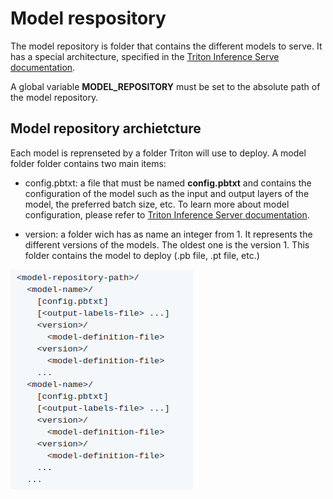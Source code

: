 # Model respository

The model repository is folder that contains the different models to serve. It has a special architecture, specified in the [Triton Inference Serve documentation](https://github.com/triton-inference-server/server/blob/main/docs/model_repository.md). 

A global variable **MODEL_REPOSITORY** must be set to the absolute path of the model repository. 


## Model repository archietcture

Each model is reprenseted by a folder Triton will use to deploy. A model folder folder contains two main items: 

* config.pbtxt: a file that must be named **config.pbtxt** and contains the configuration of the model such as the input and output layers of the model, the preferred batch size, etc. To learn more about model configuration, please refer to [Triton Inference Server documentation](https://github.com/triton-inference-server/server/blob/main/docs/model_configuration.md).

* version: a folder wich has as name an integer from 1. It represents the different versions of the models. The oldest one is the version 1. This folder contains the model to deploy (.pb file, .pt file, etc.) 




![model_repository.png](img/model_repository.png)
